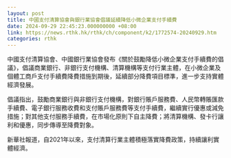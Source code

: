 ```yaml
---
layout: post
title: 中國支付清算協會與銀行業協會倡議延續降低小微企業支付手續費
date: 2024-09-29 22:45:23.000000000 +08:00
link: https://news.rthk.hk/rthk/ch/component/k2/1772574-20240929.htm
categories: rthk
---
```


中國支付清算協會、中國銀行業協會發布《關於鼓勵降低小微企業支付手續費的倡議》，倡議商業銀行、非銀行支付機構、清算機構等支付行業主體，在小微企業及個體工商戶支付手續費降費措施到期後，延續部分降費項目標準，進一步支持實體經濟發展。

倡議指出，鼓勵商業銀行與非銀行支付機構，對銀行賬戶服務費、人民幣轉賬匯款手續費、電子銀行服務收費和支付賬戶服務費等支付手續費，繼續實行優惠或減免措施；對其他支付服務手續費，在市場化原則下自主降費；將清算機構、發卡行讓利和優惠，同步傳導至降費對象。

新華社報道，自2021年以來，支付清算行業主體積極落實降費政策，持續讓利實體經濟。

